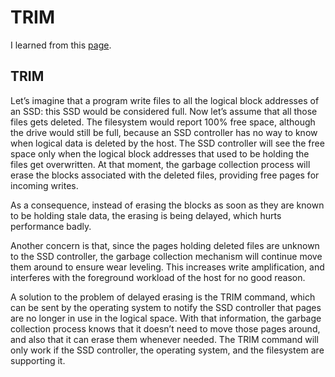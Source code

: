 # TRIM

I learned from this [page](http://codecapsule.com/2014/02/12/coding-for-ssds-part-4-advanced-functionalities-and-internal-parallelism/).

## TRIM

Let’s imagine that a program write files to all the logical block addresses of an SSD: this SSD would be considered full. Now let’s assume that all those files gets deleted. The filesystem would report 100% free space, although the drive would still be full, because an SSD controller has no way to know when logical data is deleted by the host. The SSD controller will see the free space only when the logical block addresses that used to be holding the files get overwritten. At that moment, the garbage collection process will erase the blocks associated with the deleted files, providing free pages for incoming writes.

As a consequence, instead of erasing the blocks as soon as they are known to be holding stale data, the erasing is being delayed, which hurts performance badly.

Another concern is that, since the pages holding deleted files are unknown to the SSD controller, the garbage collection mechanism will continue move them around to ensure wear leveling. This increases write amplification, and interferes with the foreground workload of the host for no good reason.

A solution to the problem of delayed erasing is the TRIM command, which can be sent by the operating system to notify the SSD controller that pages are no longer in use in the logical space. With that information, the garbage collection process knows that it doesn’t need to move those pages around, and also that it can erase them whenever needed. The TRIM command will only work if the SSD controller, the operating system, and the filesystem are supporting it.
